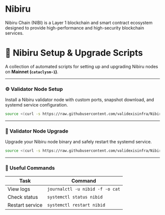 # Nibiru
Nibiru Chain (NIBI) is a Layer 1 blockchain and smart contract ecosystem designed to provide high-performance and high-security blockchain services.

# 🌟 Nibiru Setup & Upgrade Scripts

A collection of automated scripts for setting up and upgrading Nibiru nodes on **Mainnet (`cataclysm-1`)**.

---

### ⚙️ Validator Node Setup  
Install a Nibiru validator node with custom ports, snapshot download, and systemd service configuration.

~~~bash
source <(curl -s https://raw.githubusercontent.com/validexisinfra/Nibiru/main/installmain.sh)
~~~
---

### 🔄 Validator Node Upgrade 
Upgrade your Nibiru node binary and safely restart the systemd service.

~~~bash
source <(curl -s https://raw.githubusercontent.com/validexisinfra/Nibiru/main/upgrademain.sh)
~~~

---

### 🧰 Useful Commands

| Task            | Command                                 |
|-----------------|------------------------------------------|
| View logs       | `journalctl -u nibid -f -o cat`        |
| Check status    | `systemctl status nibid`              |
| Restart service | `systemctl restart nibid`             |
